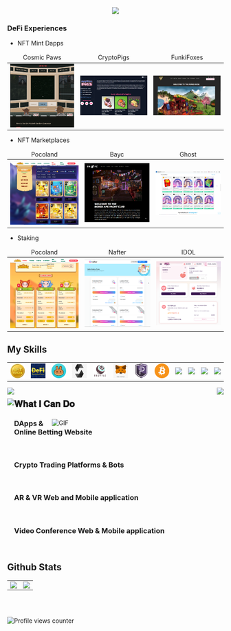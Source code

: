 <p align="center">
<!--   <a href="mailto:live:.cid.bd5df81ce709e38c">
    <img src="https://img.shields.io/badge/skype-%231DA1F3.svg?&style=for-the-badge&logo=skype&logoColor=white" />
  </a>&nbsp;&nbsp; -->
<!--   <a href="https://discord.gg/uBApurqJ">
    <img src="https://img.shields.io/badge/discord-%230077B5.svg?&style=for-the-badge&logo=discord&logoColor=white" />
  </a>&nbsp;&nbsp; -->
<!--   <a href="mailto:oleksandrkunchenkodev@gmail.com">
    <img src="https://img.shields.io/badge/email me-%231DA1F3.svg?&style=for-the-badge&logo=gmail&logoColor=white" />
  </a>&nbsp;&nbsp; -->
</p>

<p align="center">
  <img align="center" src="https://github.com/blockchainexpertbc/blockchainexpertbc/blob/main/logo.png?raw=true" style = "width: -webkit-fill-available;"/>
</p>
  
### DeFi Experiences
- NFT Mint Dapps
<table>
    <thead align="center">
        <tr>
            <td>Cosmic Paws</td>
            <td>CryptoPigs</td>           
            <td>FunkiFoxes</td>
        </tr>
    </thead>
    <tr>
        <td>
            <a href="https://cosmicpaws.io/">
                <img src="./images/minting-dog.png" width="200">
            </a>
        </td>
        <td>
            <a href="https://cryptopigs.one/#/">
                <img src="https://github.com/kroim/profile/blob/master/projects/CryptoPig.png?raw=true" width="200">
            </a>
        </td>           
        <td>
            <a href="https://funkifoxes.com/">
                <img src="https://github.com/kroim/profile/blob/master/projects/FunkiFoxes.png?raw=true" width="200">
            </a>
        </td>             
    </tr>
</table>

- NFT Marketplaces
<table>
    <thead align="center">
        <tr>
            <td>Pocoland</td>
            <td>Bayc</td>
            <td>Ghost</td>
        </tr>
    </thead>
    <tr>
        <td>
            <a href="https://pocoland.com/nft-market">
                <img src="./images/pocoland.png" width="200">
            </a>
        </td>        
        <td>
            <a href="https://boredapeyachtclub.com/#/home">
                <img src="./images/marketplace-bayc.png" width="200">
            </a>
        </td> 
        <td>
            <a href="https://ghostmarket.io/">
                <img src="./images/marketplace-ghostmarket.png" width="200">
            </a>
        </td> 
    </tr>
</table>

- Staking
<table>
    <thead align="center">
        <tr>
            <td>Pocoland</td>
            <td>Nafter</td>
            <td>IDOL</td>  
        </tr>
    </thead>
    <tr>
        <td>
            <a href="https://pocoland.com/staking">
                <img src="./images/staking.png" width="200">
            </a>
        </td>          
        <td>
            <a href="https://staking.nafter.io">
                <img src="./images/staking-nafter.png" width="200">
            </a>
        </td>   
        <td>
            <a href="https://farms.idol.land/">
                <img src="./images/staking-idol.png" width="200">
            </a>
        </td> 
    </tr>  
</table>
  
## My Skills

<table>
  <tr>
    <td><img src="https://github.com/kroim/profile/blob/master/icons/icon_nft.png?raw=true" width="200"></td>
      <td><img src="https://github.com/kroim/profile/blob/master/icons/icon_defi.png?raw=true" width="200"></td>
      <td><img src="https://github.com/kroim/profile/blob/master/icons/icon_pancake.png?raw=true" width="200"></td>
      <td><img src="https://github.com/kroim/profile/blob/master/icons/icon_solidity.png?raw=true" width="200"></td>
      <td><img src="https://github.com/kroim/profile/blob/master/icons/icon_truffle.png?raw=true" width="200"></td>
      <td><img src="https://github.com/kroim/profile/blob/master/icons/icon_metamask.png?raw=true" width="200"></td>
      <td><img src="https://github.com/kroim/profile/blob/master/icons/icon_pivx.png?raw=true" width="200"></td>
      <td><img src="https://github.com/kroim/profile/blob/master/icons/icon_bitcoin.png?raw=true" width="200"></td>
      <td><img src="https://cdn.iconscout.com/icon/free/png-128/node-1174925.png" width="200"></td>
      <td><img src="https://cdn.iconscout.com/icon/free/png-128/react-1175109.png" width="200"></td>
      <td><img src="https://cdn.iconscout.com/icon/free/png-64/angular-3-226070.png" width="200"></td>
      <td><img src="https://cdn.iconscout.com/icon/free/png-128/vue-282497.png" width="200"></td>
    </tr>
</table>

<img align="left" src="https://visitor-badge.laobi.icu/badge?page_id=blockchain
                       .blockchainexpertbc" />
<img align="right" src="https://img.shields.io/github/followers/blockchainexpertbc?label=Follow&style=social" />
<h1 align="center"></h1>
<img align="left" height="300px" src="https://activity-graph.herokuapp.com/graph?username=blockchainexpertbc&theme=github&count_private=true" />




## 𝐖𝐡𝐚𝐭 𝐈 𝐂𝐚𝐧 𝐃𝐨

<div>
  <img align="right" alt="GIF" src="https://github.com/abhisheknaiidu/abhisheknaiidu/blob/master/code.gif?raw=true" width="400" />

  ### DApps & Online Betting Website
  <br />

  ### Crypto Trading Platforms & Bots
  <br />

  ### AR & VR Web and Mobile application
  <br />

  ### Video Conference Web & Mobile application
  <br />

</div>

## Github Stats  
<table><tr><td valign="top" width="50%">

<img src="https://github-readme-stats.vercel.app/api?username=blockchainexpertbc&show_icons=true&count_private=true&hide_border=true" align="left" style="width: 100%" />

</td><td valign="top" width="50%">

<img src="https://github-readme-stats.vercel.app/api/top-langs/?username=blockchainexpertbc&hide_border=true&layout=compact" align="left" style="width: 100%" />

</td></tr></table>  

<br/>  

  

<br/>  

![Profile views counter](https://komarev.com/ghpvc/?username=blockchainexpertbc&&style=flat-square)  
  
